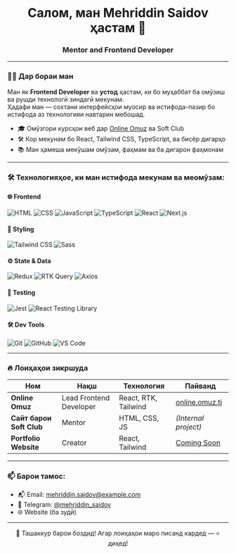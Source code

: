 <h1 align="center">Салом, ман Mehriddin Saidov ҳастам 👋</h1>
<h3 align="center">Mentor and Frontend Developer </h3>

---

### 🙋‍♂️ Дар бораи ман

Ман як **Frontend Developer** ва **устод** ҳастам, ки бо муҳаббат ба омӯзиш ва рушди технологӣ зиндагӣ мекунам.  
Ҳадафи ман — сохтани интерфейсҳои муосир ва истифода-пазир бо истифода аз технологияи навтарин мебошад.

- 🎓 Омӯзгори курсҳои веб дар [Online Omuz](https://online.omuz.tj) ва Soft Club  
- 🛠 Кор мекунам бо React, Tailwind CSS, TypeScript, ва бисёр дигарҳо  
- 📚 Ман ҳамеша мекӯшам омӯзам, фаҳмам ва ба дигарон фаҳмонам  

---

### 🛠️ Технологияҳое, ки ман истифода мекунам ва меомӯзам:

#### 🌐 Frontend
![HTML](https://img.shields.io/badge/-HTML5-E34F26?logo=html5&logoColor=fff)
![CSS](https://img.shields.io/badge/-CSS3-1572B6?logo=css3&logoColor=fff)
![JavaScript](https://img.shields.io/badge/-JavaScript-F7DF1E?logo=javascript&logoColor=000)
![TypeScript](https://img.shields.io/badge/-TypeScript-3178C6?logo=typescript&logoColor=fff)
![React](https://img.shields.io/badge/-React-20232A?logo=react)
![Next.js](https://img.shields.io/badge/-Next.js-000?logo=nextdotjs)

#### 🎨 Styling
![Tailwind CSS](https://img.shields.io/badge/-Tailwind%20CSS-38B2AC?logo=tailwind-css&logoColor=fff)
![Sass](https://img.shields.io/badge/-Sass-CC6699?logo=sass&logoColor=fff)

#### ⚙️ State & Data
![Redux](https://img.shields.io/badge/-Redux-764ABC?logo=redux&logoColor=fff)
![RTK Query](https://img.shields.io/badge/-RTK--Query-593D88?logo=redux&logoColor=fff)
![Axios](https://img.shields.io/badge/-Axios-5A29E4?logo=axios&logoColor=fff)

#### 🧪 Testing
![Jest](https://img.shields.io/badge/-Jest-C21325?logo=jest&logoColor=fff)
![React Testing Library](https://img.shields.io/badge/-React%20Testing%20Library-E33332?logo=testing-library&logoColor=fff)

#### 🛠 Dev Tools
![Git](https://img.shields.io/badge/-Git-F05032?logo=git&logoColor=fff)
![GitHub](https://img.shields.io/badge/-GitHub-181717?logo=github)
![VS Code](https://img.shields.io/badge/-VS%20Code-007ACC?logo=visual-studio-code)

---

### 🔥 Лоиҳаҳои зикршуда

| Ном | Нақш | Технология | Пайванд |
|-----|------|------------|---------|
| **Online Omuz** | Lead Frontend Developer | React, RTK, Tailwind | [online.omuz.tj](https://online.omuz.tj) |
| **Сайт барои Soft Club** | Mentor | HTML, CSS, JS | *(Internal project)* |
| **Portfolio Website** | Creator | React, Tailwind | [Coming Soon]() |

---

### 📫 Барои тамос:

- 📬 Email: mehriddin.saidov@example.com  
- 💬 Telegram: [@mehriddin_saidov](https://t.me/mehriddin_saidov)  
- 🌐 Website (ба зудӣ)

---

<p align="center">🙏 Ташаккур барои боздид! Агар лоиҳаҳои маро писанд кардед — ⭐ диҳед!</p>
